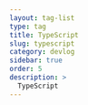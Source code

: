 ```yaml
---
layout: tag-list
type: tag
title: TypeScript
slug: typescript
category: devlog
sidebar: true
order: 5
description: >
  TypeScript
---
```

